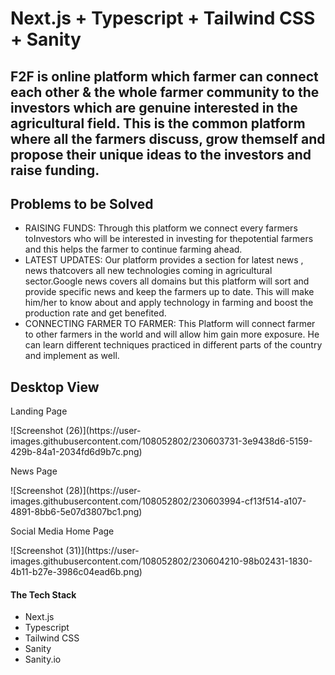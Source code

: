 # Next.js + Typescript + Tailwind CSS + Sanity

## F2F is online platform which farmer can connect each other & the whole farmer community to the investors which are genuine interested in the agricultural  field.  This is the common platform where all the farmers discuss, grow themself and propose their unique ideas to the investors and raise funding.


<h2>Problems to be Solved</h2>
<ul>
    <li>RAISING FUNDS: Through this platform we connect every farmers toInvestors who will be interested in investing for thepotential farmers and this helps the farmer to continue farming ahead.</li>
    <li>LATEST UPDATES: Our platform provides a section for latest news , news thatcovers all new technologies coming in agricultural sector.Google news covers all domains but this platform will sort and provide specific news and keep the farmers up to date. This will make him/her to know about and apply technology in farming and boost the production rate and get benefited.</li>
    <li>CONNECTING FARMER TO FARMER: This Platform will connect farmer to other farmers in the world and will allow him gain more exposure. He can learn different techniques practiced in different parts of the country and implement as well.</li>
</ul>


<h2>Desktop View</h4>

<p>Landing Page</p>
![Screenshot (26)](https://user-images.githubusercontent.com/108052802/230603731-3e9438d6-5159-429b-84a1-2034fd6d9b7c.png)
<br />
<p>News Page</p>
![Screenshot (28)](https://user-images.githubusercontent.com/108052802/230603994-cf13f514-a107-4891-8bb6-5e07d3807bc1.png)
<br />
<p>Social Media Home Page</p>
![Screenshot (31)](https://user-images.githubusercontent.com/108052802/230604210-98b02431-1830-4b11-b27e-3986c04ead6b.png)

<h4>The Tech Stack</h4>
<ul>
    <li>Next.js</li>
    <li>Typescript</li>
    <li>Tailwind CSS</li>
    <li>Sanity</li>
    <li>Sanity.io</li>
</ul>
